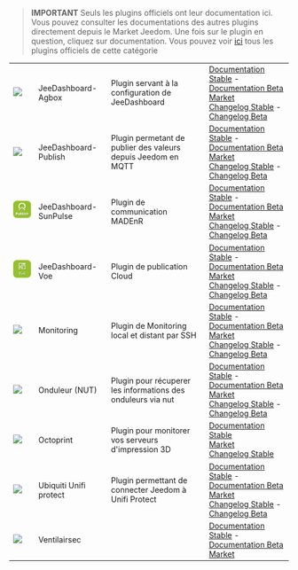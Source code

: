 
>**IMPORTANT**
>Seuls les plugins officiels ont leur documentation ici. Vous pouvez consulter les documentations des autres plugins directement depuis le Market Jeedom. Une fois sur le plugin en question, cliquez sur documentation.
>Vous pouvez voir [ici](https://market.jeedom.com/index.php?v=d&p=market&type=plugin&categorie=monitoring) tous les plugins officiels de cette catégorie


| | | | |
|--- | --- | --- | ---|
|<img src="jeeDashboardAgbox/jeeDashboardAgbox_icon.png" class="pluginLogo" width="100" />|JeeDashboard-Agbox|Plugin servant à la configuration de JeeDashboard|[Documentation Stable](jeeDashboardAgbox/index.md) - [Documentation Beta](jeeDashboardAgbox/beta/index.md)<br/>[Market](https://market.jeedom.com/index.php?v=d&p=market_display&id=4523)<br/>[Changelog Stable](jeeDashboardAgbox/changelog.md) - [Changelog Beta](jeeDashboardAgbox/beta/changelog.md)|
|<img src="jeeDashboardPublish/jeeDashboardPublish_icon.png" class="pluginLogo" width="100" />|JeeDashboard-Publish|Plugin permetant de publier des valeurs depuis Jeedom en MQTT|[Documentation Stable](jeeDashboardPublish/index.md) - [Documentation Beta](jeeDashboardPublish/beta/index.md)<br/>[Market](https://market.jeedom.com/index.php?v=d&p=market_display&id=4482)<br/>[Changelog Stable](jeeDashboardPublish/changelog.md) - [Changelog Beta](jeeDashboardPublish/beta/changelog.md)|
|<img src="jeeDashboardSunPulse/jeeDashboardSunPulse_icon.png" class="pluginLogo" width="100" />|JeeDashboard-SunPulse|Plugin de communication MADEnR|[Documentation Stable](jeeDashboardSunPulse/index.md) - [Documentation Beta](jeeDashboardSunPulse/beta/index.md)<br/>[Market](https://market.jeedom.com/index.php?v=d&p=market_display&id=4574)<br/>[Changelog Stable](jeeDashboardSunPulse/changelog.md) - [Changelog Beta](jeeDashboardSunPulse/beta/changelog.md)|
|<img src="jeeDashboardVoe/jeeDashboardVoe_icon.png" class="pluginLogo" width="100" />|JeeDashboard-Voe|Plugin de publication Cloud|[Documentation Stable](jeeDashboardVoe/index.md) - [Documentation Beta](jeeDashboardVoe/beta/index.md)<br/>[Market](https://market.jeedom.com/index.php?v=d&p=market_display&id=4570)<br/>[Changelog Stable](jeeDashboardVoe/changelog.md) - [Changelog Beta](jeeDashboardVoe/beta/changelog.md)|
|<img src="monitoring2/monitoring2_icon.png" class="pluginLogo" width="100" />|Monitoring|Plugin de Monitoring local et distant par SSH|[Documentation Stable](monitoring2/index.md) - [Documentation Beta](monitoring2/beta/index.md)<br/>[Market](https://market.jeedom.com/index.php?v=d&p=market_display&id=3317)<br/>[Changelog Stable](monitoring2/changelog.md) - [Changelog Beta](monitoring2/beta/changelog.md)|
|<img src="nut/nut_icon.png" class="pluginLogo" width="100" />|Onduleur (NUT)|Plugin pour récuperer les informations des onduleurs via nut|[Documentation Stable](nut/index.md) - [Documentation Beta](nut/beta/index.md)<br/>[Market](https://market.jeedom.com/index.php?v=d&p=market_display&id=1500)<br/>[Changelog Stable](nut/changelog.md) - [Changelog Beta](nut/beta/changelog.md)|
|<img src="octoprint/octoprint_icon.png" class="pluginLogo" width="100" />|Octoprint|Plugin pour monitorer vos serveurs d'impression 3D|[Documentation Stable](octoprint/index.md)<br/>[Market](https://market.jeedom.com/index.php?v=d&p=market_display&id=3295)<br/>[Changelog Stable](octoprint/changelog.md)|
|<img src="unifiprotect/unifiprotect_icon.png" class="pluginLogo" width="100" />|Ubiquiti Unifi protect|Plugin permettant de connecter Jeedom à Unifi Protect|[Documentation Stable](unifiprotect/index.md) - [Documentation Beta](unifiprotect/beta/index.md)<br/>[Market](https://market.jeedom.com/index.php?v=d&p=market_display&id=4188)<br/>[Changelog Stable](unifiprotect/changelog.md) - [Changelog Beta](unifiprotect/beta/changelog.md)|
|<img src="ventilairsec/ventilairsec_icon.png" class="pluginLogo" width="100" />|Ventilairsec||[Documentation Stable](ventilairsec/index.md) - [Documentation Beta](ventilairsec/beta/index.md)<br/>[Market](https://market.jeedom.com/index.php?v=d&p=market_display&id=3895)|
